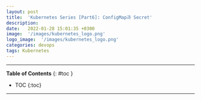 ```yaml
---
layout: post
title:  'Kubernetes Series [Part6]: ConfigMap과 Secret'
description: 
date:   2022-01-28 15:01:35 +0300
image:  '/images/kubernetes_logo.png'
logo_image:  '/images/kubernetes_logo.png'
categories: devops
tags: Kubernetes
---
```


---
**Table of Contents**
{: #toc }
*  TOC
{:toc}

---
